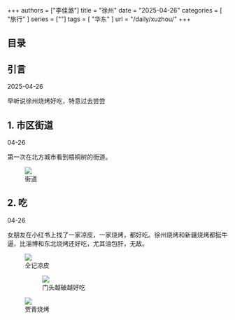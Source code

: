 +++
authors = ["李佳潞"]
title = "徐州"
date = "2025-04-26"
categories = [
    "旅行"
]
series = [""]
tags = [
    "华东"
]
url = "/daily/xuzhou/"
+++
<!DOCTYPE html>
<html lang="zh-CN">
<head>
    <meta charset="UTF-8">
    <meta name="viewport" content="width=device-width, initial-scale=1.0">
    <link rel="stylesheet" href="/assets/css/styles.css">
    <script src="/assets/js/toc.js"></script>    
</head>
<body>
    <article>
        <nav>
            <h2>目录</h2>
            <ul id="toc">
                <!-- 目录项会在这里动态生成 -->
            </ul>
        </nav>
        <section>
            <h2>引言</h2>
            <p>2025-04-26</p>
            <p>         早听说徐州烧烤好吃，特意过去尝尝</p>
        </section>
        <section>
            <h2>1. 市区街道</h2>
            <p>04-26 <i class="fas fa-sun"></i></p>
            <p>         第一次在北方城市看到梧桐树的街道。</p>
            <div class="container">
                <div class="image">
                    <figure>
                        <a data-fancybox="gallery" href="https://cdn.heirenlop.com/daily-record/xuzhou1.png">
    <img src="https://cdn.heirenlop.com/daily-record/xuzhou1.png" loading="lazy">
</a>
                        <figcaption>街道</figcaption>
                    </figure>
                </div>
            </div>
        </section>
        <section>
            <h2>2. 吃</h2>
            <p>04-26 <i class="fas fa-sun"></i></p>
            <p>         女朋友在小红书上找了一家凉皮，一家烧烤，都好吃。徐州烧烤和新疆烧烤都挺牛逼，比淄博和东北烧烤还好吃，尤其油包肝，无敌。</p>
            <div class="container">
                <div class="image">
                    <figure>
                        <a data-fancybox="gallery" href="https://cdn.heirenlop.com/daily-record/xuzhou2.png">
    <img src="https://cdn.heirenlop.com/daily-record/xuzhou2.png" loading="lazy">
</a>
        <figcaption>仝记凉皮</figcaption>
<figure>
    <a data-fancybox="gallery" href="https://cdn.heirenlop.com/daily-record/xuzhou4.png">
<img src="https://cdn.heirenlop.com/daily-record/xuzhou4.png" loading="lazy">
</a>
                        <figcaption>门头越破越好吃</figcaption>
                    </figure>
                </div>
            </div>
            <div class="container">
                <div class="image">
                    <figure>
                        <a data-fancybox="gallery" href="https://cdn.heirenlop.com/daily-record/xuzhou3.png">
    <img src="https://cdn.heirenlop.com/daily-record/xuzhou3.png" loading="lazy">
</a>
                        <figcaption>贾青烧烤</figcaption>
                    </figure>
                </div>
            </div>
        </section>
    </article>
</body>
</html>